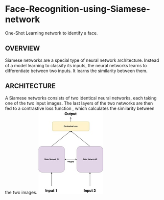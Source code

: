 # Face-Recognition-using-Siamese-network
One-Shot Learning network to identify a face.
## OVERVIEW
Siamese networks are a special type of neural network architecture. Instead of a model learning to classify its inputs, the neural networks learns to differentiate between two inputs. It learns the similarity between them.
## ARCHITECTURE
A Siamese networks consists of two identical neural networks, each taking one of the two input images. The last layers of the two networks are then fed to a contrastive loss function , which calculates the similarity between the two images. 
![alt text](https://github.com/25abhishek/Face-Recognition-using-Siamese-network/blob/master/Images/architecture%20siamese.jpeg)
